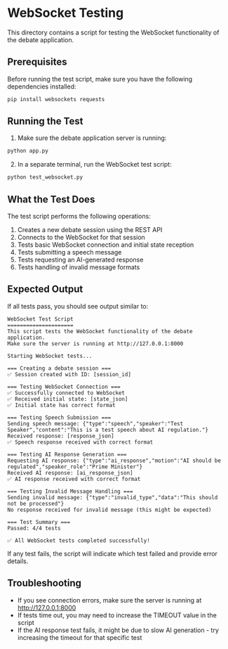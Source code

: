 # WebSocket Testing

This directory contains a script for testing the WebSocket functionality of the debate application.

## Prerequisites

Before running the test script, make sure you have the following dependencies installed:

```bash
pip install websockets requests
```

## Running the Test

1. Make sure the debate application server is running:

```bash
python app.py
```

2. In a separate terminal, run the WebSocket test script:

```bash
python test_websocket.py
```

## What the Test Does

The test script performs the following operations:

1. Creates a new debate session using the REST API
2. Connects to the WebSocket for that session
3. Tests basic WebSocket connection and initial state reception
4. Tests submitting a speech message
5. Tests requesting an AI-generated response
6. Tests handling of invalid message formats

## Expected Output

If all tests pass, you should see output similar to:

```
WebSocket Test Script
=====================
This script tests the WebSocket functionality of the debate application.
Make sure the server is running at http://127.0.0.1:8000

Starting WebSocket tests...

=== Creating a debate session ===
✅ Session created with ID: [session_id]

=== Testing WebSocket Connection ===
✅ Successfully connected to WebSocket
✅ Received initial state: [state_json]
✅ Initial state has correct format

=== Testing Speech Submission ===
Sending speech message: {"type":"speech","speaker":"Test Speaker","content":"This is a test speech about AI regulation."}
Received response: [response_json]
✅ Speech response received with correct format

=== Testing AI Response Generation ===
Requesting AI response: {"type":"ai_response","motion":"AI should be regulated","speaker_role":"Prime Minister"}
Received AI response: [ai_response_json]
✅ AI response received with correct format

=== Testing Invalid Message Handling ===
Sending invalid message: {"type":"invalid_type","data":"This should not be processed"}
No response received for invalid message (this might be expected)

=== Test Summary ===
Passed: 4/4 tests

✅ All WebSocket tests completed successfully!
```

If any test fails, the script will indicate which test failed and provide error details.

## Troubleshooting

- If you see connection errors, make sure the server is running at http://127.0.0.1:8000
- If tests time out, you may need to increase the TIMEOUT value in the script
- If the AI response test fails, it might be due to slow AI generation - try increasing the timeout for that specific test